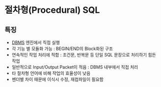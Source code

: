 # 절차형(Procedural) SQL

## 특징
- [DBMS](DBMS.md) 엔진에서 직접 실행
- 각 기능 별 모듈화 가능 : BEGIN/END의 Block화된 구조
- 연속적인 작업 처리에 적합 : 조건문, 반복문 등 단일 SQL 문장으로 처리하기 힘든 작업
- 일반적으로 Input/Output Packet이 적음 : DBMS 내부에서 직접 처리
- 타 절차형 언어에 비해 작업의 효율성이 낮음
- 벤더별 차이 때문에 이식시 수정, 재컴파일이 필요함
